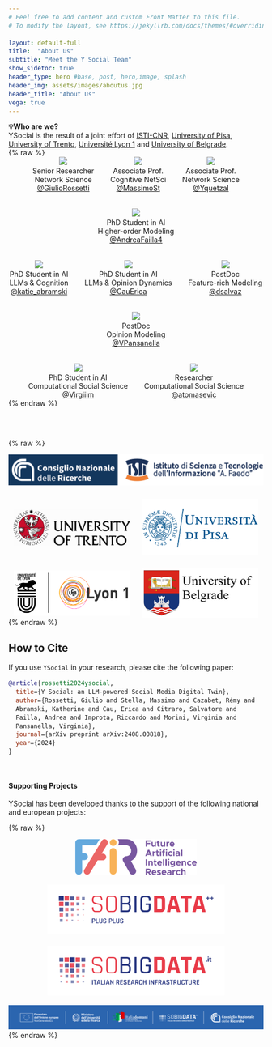 ```yaml
---
# Feel free to add content and custom Front Matter to this file.
# To modify the layout, see https://jekyllrb.com/docs/themes/#overriding-theme-defaults

layout: default-full
title:  "About Us"
subtitle: "Meet the Y Social Team"
show_sidetoc: true
header_type: hero #base, post, hero,image, splash
header_img: assets/images/aboutus.jpg
header_title: "About Us"
vega: true
---
```


<div class="container py-3">
<div class="row">
<div class="col-md-12" markdown="1">

<div class="alert-info-custom">
<strong>💡Who are we? </strong> <br> YSocial is the result of a joint effort of <a href="https://www.isti.cnr.it/en/">ISTI-CNR</a>, <a href="https://www.unipi.it">University of Pisa</a>, <a href="https://www.unitn.it/">University of Trento</a>, <a href="https://www.univ-lyon1.fr/">Université Lyon 1</a> and <a href="https://www.ipb.ac.rs/en/research/laboratories/scientific-computing-laboratory/"> University of Belgrade</a>.

</div>
{% raw %}
<div style="display:flex; flex-direction:column; align-items:center; gap:2rem; width:100%; box-sizing:border-box; text-align:center;">

  <!-- Row 1 -->
  <div style="display:flex; justify-content:center; flex-wrap:wrap; gap:2rem; width:100%;">
    <div style="max-width:240px; text-align:center;">
      <img src="../assets/images/giulio_rossetti.png" style="width:100%; height:auto;">
      <div>Senior Researcher<br>Network Science<br><a href="https://x.com/GiulioRossetti">@GiulioRossetti</a></div>
    </div>
    <div style="max-width:240px; text-align:center;">
      <img src="../assets/images/massimo_stella.png" style="width:100%; height:auto;">
      <div>Associate Prof.<br>Cognitive NetSci<br><a href="https://x.com/MassimoSt">@MassimoSt</a></div>
    </div>
    <div style="max-width:240px; text-align:center;">
      <img src="../assets/images/remy_cazabet.png" style="width:100%; height:auto;">
      <div>Associate Prof.<br>Network Science<br><a href="https://x.com/Yquetzal">@Yquetzal</a></div>
    </div>
    <div style="max-width:240px; text-align:center;">
      <img src="../assets/images/andrea_failla.png" style="width:100%; height:auto;">
      <div>PhD Student in AI<br>Higher-order Modeling<br><a href="https://x.com/AndreaFailla4">@AndreaFailla4</a></div>
    </div>
  </div>

  <!-- Row 2 -->
  <div style="display:flex; justify-content:center; flex-wrap:wrap; gap:2rem; width:100%;">
    <div style="max-width:240px; text-align:center;">
      <img src="../assets/images/katherine_abramski.png" style="width:100%; height:auto;">
      <div>PhD Student in AI<br>LLMs & Cognition<br><a href="https://x.com/katie_abramski">@katie_abramski</a></div>
    </div>
    <div style="max-width:240px; text-align:center;">
      <img src="../assets/images/erica_cau.png" style="width:100%; height:auto;">
      <div>PhD Student in AI<br>LLMs & Opinion Dynamics<br><a href="https://x.com/CauErica">@CauErica</a></div>
    </div>
    <div style="max-width:240px; text-align:center;">
      <img src="../assets/images/salvatore_citraro.png" style="width:100%; height:auto;">
      <div>PostDoc<br>Feature-rich Modeling<br><a href="https://x.com/dsalvaz">@dsalvaz</a></div>
    </div>
    <div style="max-width:240px; text-align:center;">
      <img src="../assets/images/valentina_pansanella.png" style="width:100%; height:auto;">
      <div>PostDoc<br>Opinion Modeling<br><a href="https://x.com/VPansanella">@VPansanella</a></div>
    </div>
  </div>

  <!-- Row 3 -->
  <div style="display:flex; justify-content:center; flex-wrap:wrap; gap:2rem; width:100%;">
    <div style="max-width:240px; text-align:center;">
      <img src="../assets/images/virginia_morini.png" style="width:100%; height:auto;">
      <div>PhD Student in AI<br>Computational Social Science<br><a href="https://x.com/Virgiiim">@Virgiiim</a></div>
    </div>
    <div style="max-width:240px; text-align:center;">
      <img src="../assets/images/atomasevic.png" style="width:100%; height:auto;">
      <div>Researcher<br>Computational Social Science<br><a href="https://x.com/atomasevic">@atomasevic</a></div>
    </div>
  </div>

</div>
{% endraw %}

<br><br>

{% raw %}
<div style="display:flex; flex-direction:column; align-items:center; gap:1.5rem; width:100%; box-sizing:border-box; text-align:center;">

  <!-- Top image -->
  <div>
    <img src="../assets/images/isti.png"
         alt="ISTI"
         style="max-width:600px; width:100%; height:auto; display:inline-block;">
  </div>

  <!-- Four logos in a row -->
  <div style="display:flex; justify-content:center; align-items:center; flex-wrap:wrap; gap:1.5rem; width:100%;">
    <img src="../assets/images/unitn.jpg"
         alt="University of Trento"
         style="max-width:230px; width:100%; height:auto; display:inline-block;">
    <img src="../assets/images/unipi.webp"
         alt="University of Pisa"
         style="max-width:230px; width:100%; height:auto; display:inline-block;">
    <img src="../assets/images/lyon.jpg"
         alt="University of Lyon"
         style="max-width:230px; width:100%; height:auto; display:inline-block;">
    <img src="../assets/images/ubelgrade.png"
         alt="University of Belgrade"
         style="max-width:230px; width:100%; height:auto; display:inline-block;">
  </div>

</div>
{% endraw %}


<br>

## How to Cite
If you use `YSocial` in your research, please cite the following paper:

```bibtex
@article{rossetti2024ysocial,
  title={Y Social: an LLM-powered Social Media Digital Twin},
  author={Rossetti, Giulio and Stella, Massimo and Cazabet, Rémy and 
  Abramski, Katherine and Cau, Erica and Citraro, Salvatore and 
  Failla, Andrea and Improta, Riccardo and Morini, Virginia and 
  Pansanella, Virginia},
  journal={arXiv preprint arXiv:2408.00818},
  year={2024}
}
```

<br>

#### Supporting Projects

YSocial has been developed thanks to the support of the following national and european projects:

<style>
.center-table-wrapper {
  width: 100%;
  text-align: center;          /* centers inline content */
  margin: 1.5rem 0;
}
.center-table-wrapper table {
  margin: 0 auto;              /* centers the table block */
  border-collapse: collapse;
}
.center-table-wrapper td {
  text-align: center;
  vertical-align: middle;
  padding: 0.4rem;
}
.center-table-wrapper img {
  max-width: 100%;
  height: auto;
  display: inline-block;
}
@media (max-width: 800px) {
  /* reduce default widths used previously */
  .center-table-wrapper img.logo-large { width: 240px; }
  .center-table-wrapper img.logo-medium { width: 200px; }
}
</style>

{% raw %}
<div style="display:flex; flex-direction:column; align-items:center; gap:1rem; width:100%; box-sizing:border-box;">
  <div style="text-align:center;">
    <a href="https://fondazione-fair.it/en/">
      <img src="../assets/images/fair.png" alt="FAIR" style="max-width:240px; width:100%; height:auto;">
    </a>
  </div>

  <div style="display:flex; justify-content:center; gap:20px; flex-wrap:wrap; width:100%;">
    <a href="http://sobigdata.eu/" style="display:block; text-align:center;">
      <img src="../assets/images/sbd.png" alt="SoBigData" style="max-width:350px; width:100%; height:auto;">
    </a>
    <a href="https://pnrr.sobigdata.it/" style="display:block; text-align:center;">
      <img src="../assets/images/sbdit.png" alt="SoBigData IT" style="max-width:350px; width:100%; height:auto;">
    </a>
  </div>

  <div style="text-align:center; width:100%;">
    <img src="../assets/images/sbdit_head.png" alt="SBdit header" style="max-width:700px; width:100%; height:auto;">
  </div>
</div>
{% endraw %}



</div>
</div>
</div>
